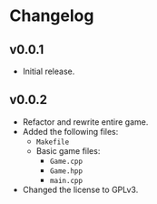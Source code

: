# Changelog

## v0.0.1

- Initial release.

## v0.0.2

- Refactor and rewrite entire game.
- Added the following files:
  - `Makefile`
  - Basic game files:
    - `Game.cpp`
    - `Game.hpp`
    - `main.cpp`
- Changed the license to GPLv3.

